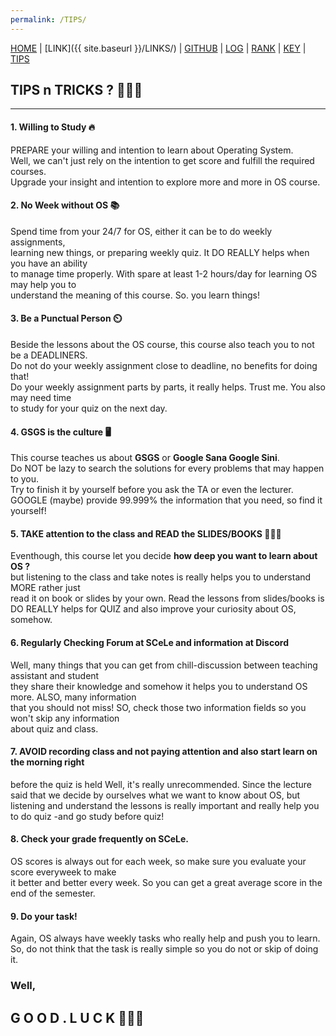 ```yaml
---
permalink: /TIPS/
---  
```

  
[HOME](https://alyazharr.github.io/os212/) | [LINK]({{ site.baseurl }}/LINKS/) | [GITHUB](https://github.com/alyazharr) | [LOG](https://alyazharr.github.io/os212/TXT/mylog.txt) | [RANK](https://raw.githubusercontent.com/alyazharr/os212/master/TXT/myrank.txt) | [KEY](https://raw.githubusercontent.com/alyazharr/os212/master/TXT/mypubkey.txt) | [TIPS](.)  

## TIPS n TRICKS ? 💁‍♀️📑  
---  
#### 1. Willing to Study 🔥  
PREPARE your willing and intention to learn about Operating System.   
Well, we can't just rely on the intention to get score and fulfill the required courses.  
Upgrade your insight and intention to explore more and more in OS course.  
  
#### 2. No Week without OS 📚  
Spend time from your 24/7 for OS, either it can be to do weekly assignments,  
learning new things, or preparing weekly quiz. It DO REALLY helps when you have an ability  
to manage time properly. With spare at least 1-2 hours/day for learning OS may help you to  
understand the meaning of this course. So. you learn things!  
  
#### 3. Be a Punctual Person ⏲️  
Beside the lessons about the OS course, this course also teach you to not be a DEADLINERS.  
Do not do your weekly assignment close to deadline, no benefits for doing that!  
Do your weekly assignment parts by parts, it really helps. Trust me. You also may need time  
to study for your quiz on the next day.  
  
#### 4. GSGS is the culture 🖥️  
This course teaches us about **GSGS** or **Google Sana Google Sini**.  
Do NOT be lazy to search the solutions for every problems that may happen to you.  
Try to finish it by yourself before you ask the TA or even the lecturer.  
GOOGLE (maybe) provide 99.999% the information that you need, so find it yourself!  
  
#### 5. TAKE attention to the class and READ the SLIDES/BOOKS 📰👨‍🏫  
Eventhough, this course let you decide **how deep you want to learn about OS ?**  
but listening to the class and take notes is really helps you to understand MORE rather just  
read it on book or slides by your own. Read the lessons from slides/books is  
DO REALLY helps for QUIZ and also improve your curiosity about OS, somehow.  
  
#### 6. Regularly Checking Forum at SCeLe and information at Discord  
Well, many things that you can get from chill-discussion between teaching assistant and student  
they share their knowledge and somehow it helps you to understand OS more. ALSO, many information  
that you should not miss! SO, check those two information fields so you won't skip any information  
about quiz and class.  
  
#### 7. AVOID recording class and not paying attention and also start learn on the morning right
before the quiz is held
Well, it's really unrecommended. Since the lecture said that we decide by ourselves what we
want to know about OS, but listening and understand the lessons is really important
and really help you to do quiz -and go study before quiz!  
  
#### 8. Check your grade frequently on SCeLe.  
OS scores is always out for each week, so make sure you evaluate your score everyweek to make  
it better and better every week. So you can get a great average score in the end of the semester.  
  
#### 9. Do your task!
Again, OS always have weekly tasks who really help and push you to learn. So, do not think
that the task is really simple so you do not or skip of doing it.  

  
### Well,  
## G O O D . L U C K 🌟🔥😎  
